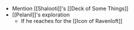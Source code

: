 - Mention [[Shalooti]]'s [[Deck of Some Things]]
- [[Pelanil]]'s exploration
	- If he reaches for the [[Icon of Ravenloft]]